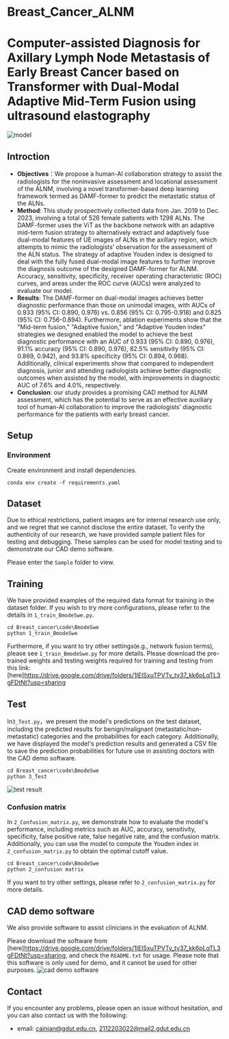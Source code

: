 # Breast_Cancer_ALNM
# Computer-assisted Diagnosis for Axillary Lymph Node Metastasis of Early Breast Cancer based on Transformer with Dual-Modal Adaptive Mid-Term Fusion using ultrasound elastography
![model](https://github.com/user-attachments/assets/5df2b9ae-c5b3-4626-9c28-d801b8170ab8)
## Introction
 - **Objectives**：We propose a human-AI collaboration strategy to assist the radiologists for the noninvasive assessment and locational assessment of the ALNM, involving a novel transformer-based deep learning framework termed as DAMF-former to predict the metastatic status of the ALNs. 
 - **Method**: This study prospectively collected data from Jan. 2019 to Dec. 2023, involving a total of 526 female patients with 1298 ALNs. The DAMF-former uses the ViT as the backbone network with an adaptive mid-term fusion strategy to alternatively extract and adaptively fuse dual-modal features of UE images of ALNs in the axillary region, which attempts to mimic the radiologists’ observation for the assessment of the ALN status. The strategy of adaptive Youden index is designed to deal with the fully fused dual-modal image features to further improve the diagnosis outcome of the designed DAMF-former for ALNM. Accuracy, sensitivity, specificity, receiver operating characteristic (ROC) curves, and areas under the ROC curve (AUCs) were analyzed to evaluate our model.
 - **Results**: The DAMF-former on dual-modal images achieves better diagnostic performance than those on unimodal images, with AUCs of 0.933 (95% CI: 0.890, 0.976) vs. 0.856 (95% CI: 0.795-0.918) and 0.825 (95% CI: 0.756-0.894). Furthermore, ablation experiments show that the "Mid-term fusion," "Adaptive fusion," and "Adaptive Youden index" strategies we designed enabled the model to achieve the best diagnostic performance with an AUC of 0.933 (95% CI: 0.890, 0.976), 91.1% accuracy (95% CI: 0.890, 0.976), 82.5% sensitivity (95% CI: 0.869, 0.942), and 93.8% specificity (95% CI: 0.894, 0.968). Additionally, clinical experiments show that compared to independent diagnosis, junior and attending radiologists achieve better diagnostic outcomes when assisted by the model, with improvements in diagnostic AUC of 7.6% and 4.0%, respectively.
 - **Conclusion**: our study provides a promising CAD method for ALNM assessment, which has the potential to serve as an effective auxiliary tool of human-AI collaboration to improve the radiologists’ diagnostic performance for the patients with early breast cancer.

## Setup

 ### Environment
 Create environment and install dependencies.

    conda env create -f requirements.yaml
## Dataset
Due to ethical restrictions, patient images are for internal research use only, and we regret that we cannot disclose the entire dataset. To verify the authenticity of our research, we have provided sample patient files for testing and debugging. These samples can be used for model testing and to demonstrate our CAD demo software.

Please enter the `Sample` folder to view.
## Training
We have provided examples of the required data format for training in the dataset folder. If you wish to try more configurations, please refer to the details in `1_train_BmodeSwe.py`.

    cd Breast_cancer\code\BmodeSwe
    python 1_train_BmodeSwe
    
Furthermore, if you want to try other settings(e.g., network fusion terms), please see `1_train_BmodeSwe.py` for more details.
Please download the pre-trained weights and testing weights required for training and testing from this link: [here]https://drive.google.com/drive/folders/1IElSxuTPVTv_tv37_kk6pLqTL3gFDtNt?usp=sharing
## Test
In`3_Test.py`，we present the model's predictions on the test dataset, including the predicted results for benign/malignant (metastatic/non-metastatic) categories and the probabilities for each category. Additionally, we have displayed the model's prediction results and generated a CSV file to save the prediction probabilities for future use in assisting doctors with the CAD demo software.

    cd Breast_cancer\code\BmodeSwe
    python 3_Test
![test result](https://github.com/user-attachments/assets/95c62c8f-e536-4d6a-a8dd-0456890c56d6)

### Confusion matrix
In `2_Confusion_matrix.py`, we demonstrate how to evaluate the model's performance, including metrics such as AUC, accuracy, sensitivity, specificity, false positive rate, false negative rate, and the confusion matrix. Additionally, you can use the model to compute the Youden index in `2_confusion_matrix.py` to obtain the optimal cutoff value.

    cd Breast_cancer\code\BmodeSwe
    python 2_confusion matrix

 If you want to try other settings, please refer to `2_confusion_matrix.py` for more details.

## CAD demo software
We also provide software to assist clinicians in the evaluation of ALNM.

Please download the software from  [here]https://drive.google.com/drive/folders/1IElSxuTPVTv_tv37_kk6pLqTL3gFDtNt?usp=sharing, and check the  `README.txt`  for usage. Please note that this software is only used for demo, and it cannot be used for other purposes.
![cad demo software](https://github.com/user-attachments/assets/c5341069-d4c1-4e2b-9db1-77588b1a4003)

## Contact
If you encounter any problems, please open an issue without hesitation, and you can also contact us with the following:

-   email:  [cainian@gdut.edu.cn](mailto:cainian@gdut.edu.cn),  [2112203022@mail2.gdut.edu.cn](mailto:czhu@bupt.edu.cn)

